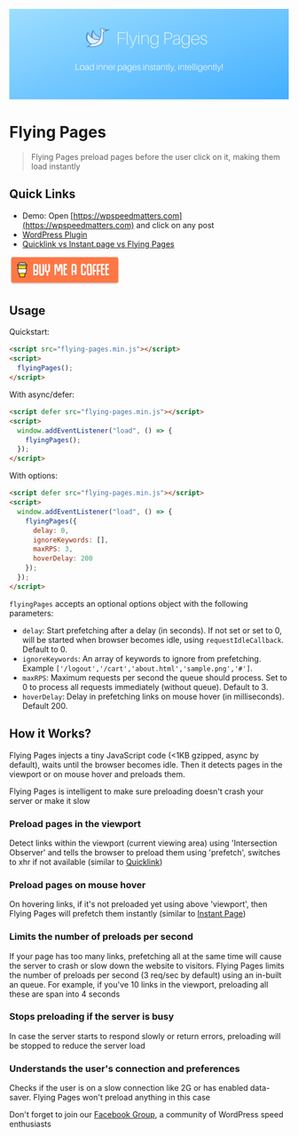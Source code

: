 <p align="center">
  <img src="cover.png">
</p>

# Flying Pages

> Flying Pages preload pages before the user click on it, making them load instantly

## Quick Links

- Demo: Open [https://wpspeedmatters.com](https://wpspeedmatters.com) and click on any post
- [WordPress Plugin](https://wordpress.org/plugins/flying-pages/)
- [Quicklink vs Instant.page vs Flying Pages](https://wpspeedmatters.com/quicklink-vs-instant-page-vs-flying-pages/)

<a href="https://www.paypal.me/gijo/" target="_blank"><img src="buy-me-a-coffee.png" alt="Buy Me A Coffee" width="200px"></a>

## Usage

Quickstart:

```html
<script src="flying-pages.min.js"></script>
<script>
  flyingPages();
</script>
```

With async/defer:

```html
<script defer src="flying-pages.min.js"></script>
<script>
  window.addEventListener("load", () => {
    flyingPages();
  });
</script>
```

With options:

```html
<script defer src="flying-pages.min.js"></script>
<script>
  window.addEventListener("load", () => {
    flyingPages({
      delay: 0,
      ignoreKeywords: [],
      maxRPS: 3,
      hoverDelay: 200
    });
  });
</script>
```

`flyingPages` accepts an optional options object with the following parameters:

- `delay`: Start prefetching after a delay (in seconds). If not set or set to 0, will be started when browser becomes idle, using `requestIdleCallback`. Default to 0.
- `ignoreKeywords`: An array of keywords to ignore from prefetching. Example `['/logout','/cart','about.html','sample.png','#']`.
- `maxRPS`: Maximum requests per second the queue should process. Set to 0 to process all requests immediately (without queue). Default to 3.
- `hoverDelay`: Delay in prefetching links on mouse hover (in milliseconds). Default 200.

## How it Works?

Flying Pages injects a tiny JavaScript code (<1KB gzipped, async by default), waits until the browser becomes idle. Then it detects pages in the viewport or on mouse hover and preloads them.

Flying Pages is intelligent to make sure preloading doesn't crash your server or make it slow

### Preload pages in the viewport

Detect links within the viewport (current viewing area) using 'Intersection Observer' and tells the browser to preload them using 'prefetch', switches to xhr if not available (similar to [Quicklink](https://github.com/GoogleChromeLabs/quicklink))

### Preload pages on mouse hover

On hovering links, if it's not preloaded yet using above 'viewport', then Flying Pages will prefetch them instantly (similar to [Instant Page](https://instant.page/))

### Limits the number of preloads per second

If your page has too many links, prefetching all at the same time will cause the server to crash or slow down the website to visitors. Flying Pages limits the number of preloads per second (3 req/sec by default) using an in-built an queue. For example, if you've 10 links in the viewport, preloading all these are span into 4 seconds

### Stops preloading if the server is busy

In case the server starts to respond slowly or return errors, preloading will be stopped to reduce the server load

### Understands the user's connection and preferences

Checks if the user is on a slow connection like 2G or has enabled data-saver. Flying Pages won't preload anything in this case

Don't forget to join our [Facebook Group](https://www.facebook.com/groups/wpspeedmatters/), a community of WordPress speed enthusiasts

